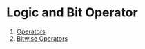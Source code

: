 # Logic and Bit Operator

1. [Operators](https://github.com/ShrikanthDeva/Python-Tutorial/blob/main/4.%20Logic%20and%20Bit%20Operator/1.%20Operators.md)
2. [Bitwise Operators](https://github.com/ShrikanthDeva/Python-Tutorial/blob/main/4.%20Logic%20and%20Bit%20Operator/2.%20Bitwise%20Operator.md)
